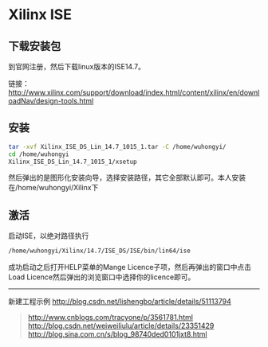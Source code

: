 <!-- README.md --- 
;; 
;; Description: 
;; Author: Hongyi Wu(吴鸿毅)
;; Email: wuhongyi@qq.com 
;; Created: 二 7月 25 09:42:16 2017 (+0800)
;; Last-Updated: 四 7月 27 03:15:32 2017 (+0800)
;;           By: Hongyi Wu(吴鸿毅)
;;     Update #: 6
;; URL: http://wuhongyi.cn -->

# Xilinx ISE


## 下载安装包

到官网注册，然后下载linux版本的ISE14.7。

链接：  
http://www.xilinx.com/support/download/index.html/content/xilinx/en/downloadNav/design-tools.html 

## 安装

```bash
tar -xvf Xilinx_ISE_DS_Lin_14.7_1015_1.tar -C /home/wuhongyi/
cd /home/wuhongyi
Xilinx_ISE_DS_Lin_14.7_1015_1/xsetup
```

然后弹出的是图形化安装向导，选择安装路径，其它全部默认即可。本人安装在/home/wuhongyi/Xilinx下

## 激活

启动ISE，以绝对路径执行
```bash
/home/wuhongyi/Xilinx/14.7/ISE_DS/ISE/bin/lin64/ise
```
成功启动之后打开HELP菜单的Mange Licence子项，然后再弹出的窗口中点击Load Licence然后弹出的浏览窗口中选择你的licence即可。


----

新建工程示例 http://blog.csdn.net/lishengbo/article/details/51113794

> http://www.cnblogs.com/tracyone/p/3561781.html
> http://blog.csdn.net/weiweiliulu/article/details/23351429
> http://blog.sina.com.cn/s/blog_98740ded0101jxt8.html



<!-- README.md ends here -->

